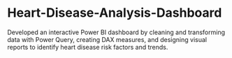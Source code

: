 # Heart-Disease-Analysis-Dashboard
Developed an interactive Power BI dashboard by cleaning and transforming data with Power Query, creating DAX measures, and designing visual reports to identify heart disease risk factors and trends.  
